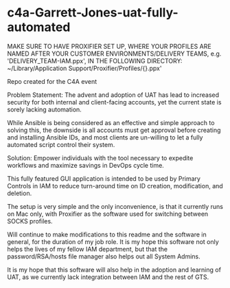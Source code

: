 # c4a-Garrett-Jones-uat-fully-automated
MAKE SURE TO HAVE PROXIFIER SET UP, WHERE YOUR PROFILES ARE NAMED AFTER YOUR CUSTOMER ENVIRONMENTS/DELIVERY TEAMS,
e.g. 'DELIVERY_TEAM-IAM.ppx', IN THE FOLLOWING DIRECTORY: ~/Library/Application Support/Proxifier/Profiles/{}.ppx'

Repo created for the C4A event


Problem Statement:
The advent and adoption of UAT has lead to increased security for both internal and client-facing accounts, yet the current state is sorely lacking automation.

While Ansible is being considered as an effective and simple approach to solving this, the downside is all accounts must get approval before creating and installing Ansible IDs, and most clients are un-willing to let a fully automated script control their system.


Solution:
Empower individuals with the tool necessary to expedite workflows and maximize savings in DevOps cycle time.

This fully featured GUI application is intended to be used by Primary Controls in IAM to reduce turn-around time on ID creation, modification, and deletion.


The setup is very simple and the only inconvenience, is that it currently runs on Mac only, with Proxifier as the software used for switching between SOCKS profiles.


Will continue to make modifications to this readme and the software in general, for the duration of my job role.
It is my hope this software not only helps the lives of my fellow IAM department, but that the password/RSA/hosts file manager also helps out all System Admins.

It is my hope that this software will also help in the adoption and learning of UAT, as we currently lack integration between IAM and the rest of GTS.
